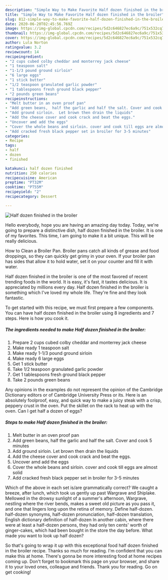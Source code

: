 ```yaml
---
description: "Simple Way to Make Favorite Half dozen finished in the broiler"
title: "Simple Way to Make Favorite Half dozen finished in the broiler"
slug: 812-simple-way-to-make-favorite-half-dozen-finished-in-the-broiler
date: 2020-06-20T02:45:56.769Z
image: https://img-global.cpcdn.com/recipes/5d2c646827ec6a9c/751x532cq70/half-dozen-finished-in-the-broiler-recipe-main-photo.jpg
thumbnail: https://img-global.cpcdn.com/recipes/5d2c646827ec6a9c/751x532cq70/half-dozen-finished-in-the-broiler-recipe-main-photo.jpg
cover: https://img-global.cpcdn.com/recipes/5d2c646827ec6a9c/751x532cq70/half-dozen-finished-in-the-broiler-recipe-main-photo.jpg
author: Lula Norton
ratingvalue: 3.2
reviewcount: 14
recipeingredient:
- "2 cups cubed colby cheddar and monterrey jack cheese"
- "1 teaspoon salt"
- "1-1/3 pound ground sirloin"
- "6 large eggs"
- "1 stick butter"
- "1/2 teaspoon granulated garlic powder"
- "1 tablespoons fresh ground black pepper"
- "2 pounds green beans"
recipeinstructions:
- "Melt butter in an oven proof pan"
- "Add green beans,  half the garlic and half the salt. Cover and cook 5 minutes"
- "Add ground sirloin.  Let brown then drain the liquids"
- "Add the cheese cover and cook crack and beat the eggs."
- "Uncover amd add the eggs"
- "Cover the whole beans and sirloin. cover and cook till eggs are almost solid"
- "Add cracked fresh black pepper set in broiler for 3-5 minutes"
categories:
- Recipe
tags:
- half
- dozen
- finished

katakunci: half dozen finished 
nutrition: 250 calories
recipecuisine: American
preptime: "PT32M"
cooktime: "PT55M"
recipeyield: "2"
recipecategory: Dessert

---
```



![Half dozen finished in the broiler](https://img-global.cpcdn.com/recipes/5d2c646827ec6a9c/751x532cq70/half-dozen-finished-in-the-broiler-recipe-main-photo.jpg)

Hello everybody, hope you are having an amazing day today. Today, we're going to prepare a distinctive dish, half dozen finished in the broiler. It is one of my favorites. This time, I am going to make it a bit unique. This will be really delicious.

How to Clean a Broiler Pan. Broiler pans catch all kinds of grease and food droppings, so they can quickly get grimy in your oven. If your broiler pan has sides that allow it to hold water, set it on your counter and fill it with water.

Half dozen finished in the broiler is one of the most favored of recent trending foods in the world. It is easy, it's fast, it tastes delicious. It is appreciated by millions every day. Half dozen finished in the broiler is something which I've loved my whole life. They're fine and they look fantastic.


To get started with this recipe, we must first prepare a few components. You can have half dozen finished in the broiler using 8 ingredients and 7 steps. Here is how you cook it.

<!--inarticleads1-->

##### The ingredients needed to make Half dozen finished in the broiler:

1. Prepare 2 cups cubed colby cheddar and monterrey jack cheese
1. Make ready 1 teaspoon salt
1. Make ready 1-1/3 pound ground sirloin
1. Make ready 6 large eggs
1. Get 1 stick butter
1. Take 1/2 teaspoon granulated garlic powder
1. Get 1 tablespoons fresh ground black pepper
1. Take 2 pounds green beans


Any opinions in the examples do not represent the opinion of the Cambridge Dictionary editors or of Cambridge University Press or its. Here is an absolutely foolproof, easy, and quick way to make a juicy steak with a crisp, peppery crust in the oven. Put the skillet on the rack to heat up with the oven. Can I get half a dozen of eggs? 

<!--inarticleads2-->

##### Steps to make Half dozen finished in the broiler:

1. Melt butter in an oven proof pan
1. Add green beans,  half the garlic and half the salt. Cover and cook 5 minutes
1. Add ground sirloin.  Let brown then drain the liquids
1. Add the cheese cover and cook crack and beat the eggs.
1. Uncover amd add the eggs
1. Cover the whole beans and sirloin. cover and cook till eggs are almost solid
1. Add cracked fresh black pepper set in broiler for 3-5 minutes


Which of the above in each set is/are grammatically correct? We caught a breeze, after lunch, which took us gently up past Wargrave and Shiplake. Mellowed in the drowsy sunlight of a summer&#39;s afternoon, Wargrave, nestling where the river bends, makes a sweet old picture as you pass it, and one that lingers long upon the retina of memory. Define half-dozen. half-dozen synonyms, half-dozen pronunciation, half-dozen translation, English dictionary definition of half-dozen In another cabin, where there were at least a half-dozen persons, they had only ten cents&#39; worth of ginger-cakes, which had been bought in the store the day before. What made you want to look up half dozen? 

So that's going to wrap it up with this exceptional food half dozen finished in the broiler recipe. Thanks so much for reading. I'm confident that you can make this at home. There's gonna be more interesting food at home recipes coming up. Don't forget to bookmark this page on your browser, and share it to your loved ones, colleague and friends. Thank you for reading. Go on get cooking!
